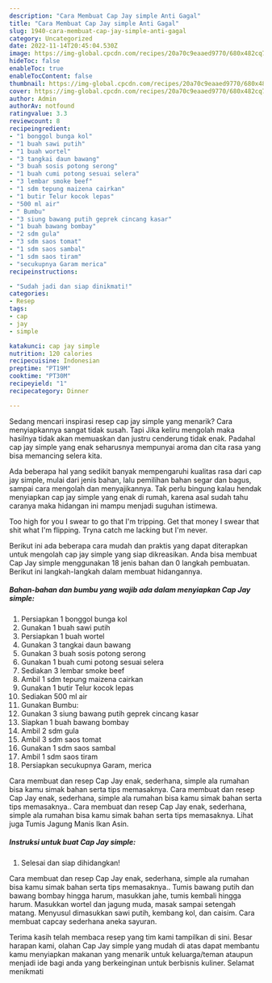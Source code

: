 ```yaml
---
description: "Cara Membuat Cap Jay simple Anti Gagal"
title: "Cara Membuat Cap Jay simple Anti Gagal"
slug: 1940-cara-membuat-cap-jay-simple-anti-gagal
category: Uncategorized
date: 2022-11-14T20:45:04.530Z
image: https://img-global.cpcdn.com/recipes/20a70c9eaaed9770/680x482cq70/cap-jay-simple-foto-resep-utama.jpg
hideToc: false
enableToc: true
enableTocContent: false
thumbnail: https://img-global.cpcdn.com/recipes/20a70c9eaaed9770/680x482cq70/cap-jay-simple-foto-resep-utama.jpg
cover: https://img-global.cpcdn.com/recipes/20a70c9eaaed9770/680x482cq70/cap-jay-simple-foto-resep-utama.jpg
author: Admin
authorAv: notfound
ratingvalue: 3.3
reviewcount: 8
recipeingredient:
- "1 bonggol bunga kol"
- "1 buah sawi putih"
- "1 buah wortel"
- "3 tangkai daun bawang"
- "3 buah sosis potong serong"
- "1 buah cumi potong sesuai selera"
- "3 lembar smoke beef"
- "1 sdm tepung maizena cairkan"
- "1 butir Telur kocok lepas"
- "500 ml air"
- " Bumbu"
- "3 siung bawang putih geprek cincang kasar"
- "1 buah bawang bombay"
- "2 sdm gula"
- "3 sdm saos tomat"
- "1 sdm saos sambal"
- "1 sdm saos tiram"
- "secukupnya Garam merica"
recipeinstructions:

- "Sudah jadi dan siap dinikmati!"
categories:
- Resep
tags:
- cap
- jay
- simple

katakunci: cap jay simple 
nutrition: 120 calories
recipecuisine: Indonesian
preptime: "PT19M"
cooktime: "PT30M"
recipeyield: "1"
recipecategory: Dinner

---
```



Sedang mencari inspirasi resep cap jay simple yang menarik? Cara menyiapkannya sangat tidak susah. Tapi Jika keliru mengolah maka hasilnya tidak akan memuaskan dan justru cenderung tidak enak. Padahal cap jay simple yang enak seharusnya mempunyai aroma dan cita rasa yang bisa memancing selera kita.


Ada beberapa hal yang sedikit banyak mempengaruhi kualitas rasa dari cap jay simple, mulai dari jenis bahan, lalu pemilihan bahan segar dan bagus, sampai cara mengolah dan menyajikannya. Tak perlu bingung kalau hendak menyiapkan cap jay simple yang enak di rumah, karena asal sudah tahu caranya maka hidangan ini mampu menjadi suguhan istimewa.

Too high for you I swear to go that I&#39;m tripping. Get that money I swear that shit what I&#39;m flipping. Tryna catch me lacking but I&#39;m never.


Berikut ini ada beberapa cara mudah dan praktis yang dapat diterapkan untuk mengolah cap jay simple yang siap dikreasikan. Anda bisa membuat Cap Jay simple menggunakan 18 jenis bahan dan 0 langkah pembuatan. Berikut ini langkah-langkah dalam membuat hidangannya.

<!--inarticleads1-->

##### Bahan-bahan dan bumbu yang wajib ada dalam menyiapkan Cap Jay simple:

1. Persiapkan 1 bonggol bunga kol
1. Gunakan 1 buah sawi putih
1. Persiapkan 1 buah wortel
1. Gunakan 3 tangkai daun bawang
1. Gunakan 3 buah sosis potong serong
1. Gunakan 1 buah cumi potong sesuai selera
1. Sediakan 3 lembar smoke beef
1. Ambil 1 sdm tepung maizena cairkan
1. Gunakan 1 butir Telur kocok lepas
1. Sediakan 500 ml air
1. Gunakan  Bumbu:
1. Gunakan 3 siung bawang putih geprek cincang kasar
1. Siapkan 1 buah bawang bombay
1. Ambil 2 sdm gula
1. Ambil 3 sdm saos tomat
1. Gunakan 1 sdm saos sambal
1. Ambil 1 sdm saos tiram
1. Persiapkan secukupnya Garam, merica


Cara membuat dan resep Cap Jay enak, sederhana, simple ala rumahan bisa kamu simak bahan serta tips memasaknya. Cara membuat dan resep Cap Jay enak, sederhana, simple ala rumahan bisa kamu simak bahan serta tips memasaknya.. Cara membuat dan resep Cap Jay enak, sederhana, simple ala rumahan bisa kamu simak bahan serta tips memasaknya. Lihat juga Tumis Jagung Manis Ikan Asin. 

<!--inarticleads2-->

##### Instruksi untuk buat Cap Jay simple:


1. Selesai dan siap dihidangkan!

Cara membuat dan resep Cap Jay enak, sederhana, simple ala rumahan bisa kamu simak bahan serta tips memasaknya.. Tumis bawang putih dan bawang bombay hingga harum, masukkan jahe, tumis kembali hingga harum. Masukkan wortel dan jagung muda, masak sampai setengah matang. Menyusul dimasukkan sawi putih, kembang kol, dan caisim. Cara membuat capcay sederhana aneka sayuran. 

Terima kasih telah membaca resep yang tim kami tampilkan di sini. Besar harapan kami, olahan Cap Jay simple yang mudah di atas dapat membantu kamu menyiapkan makanan yang menarik untuk keluarga/teman ataupun menjadi ide bagi anda yang berkeinginan untuk berbisnis kuliner. Selamat menikmati
